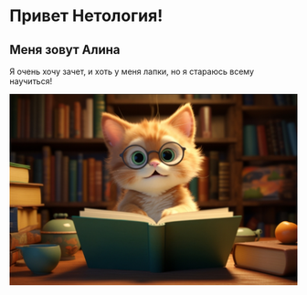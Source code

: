# Привет Нетология!
## Меня зовут Алина
Я очень хочу зачет, и хоть у меня лапки, но я стараюсь всему научиться!

![А вот и я!](https://github.com/AlinaYaroslavovna/Task-3-Git/blob/main/1000087996.png?raw=true)

<!DOCTYPE html>
<html lang="ru">
	<head>
        <link rel="stylesheet" href="style.css">
	</head>
 </html>   